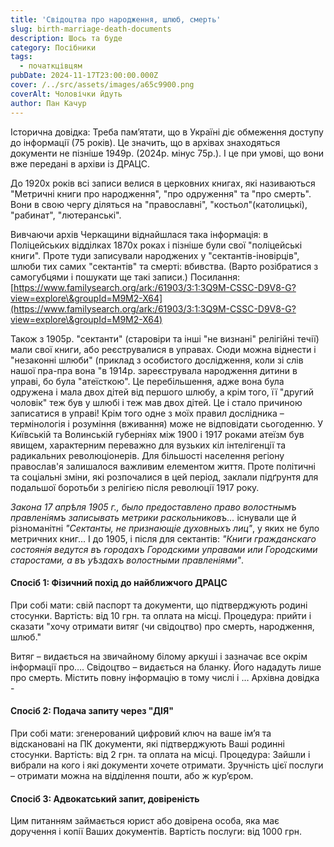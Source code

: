 ```yaml
---
title: 'Свідоцтва про народження, шлюб, смерть'
slug: birth-marriage-death-documents
description: Шось та буде
category: Посібники
tags:
  - початкцівцям
pubDate: 2024-11-17T23:00:00.000Z
cover: /../src/assets/images/a65c9900.png
coverAlt: Чоловічки йдуть
author: Пан Качур
---
```


Історична довідка:
Треба пам’ятати, що в Україні діє обмеження доступу до інформації (75 років). Це значить, що в архівах знаходяться документи не пізніше 1949р. (2024р. мінус 75р.). І це при умові, що вони вже передані в архіви із ДРАЦС.

До 1920х років всі записи велися в церковних книгах, які називаються "Метричні книги про народження", "про одруження" та "про смерть". Вони в свою чергу діляться на "православні", "костьол"(католицькі), "рабинат", "лютеранські".

Вивчаючи архів Черкащини віднайшлася така інформація: в Поліцейських відділках 1870х роках і пізніше були свої "поліцейські книги". Проте туди записували народжених у "сектантів-іновірців", шлюби тих самих "сектантів" та смерті: вбивства. (Варто розібратися з самогубцями і пошукати ще такі записи.) Посилання: [https://www.familysearch.org/ark:/61903/3:1:3Q9M-CSSC-D9V8-G?view=explore\&groupId=M9M2-X64](https://www.familysearch.org/ark:/61903/3:1:3Q9M-CSSC-D9V8-G?view=explore\&groupId=M9M2-X64)

Також з 1905р. "сектанти" (старовіри та інші "не визнані" релігійні течії) мали свої книги, або реєструвалися в управах. Сюди можна віднести і "незаконні шлюби" (приклад з особистого дослідження, коли зі слів нашої пра-пра вона "в 1914р. зареєструвала народження дитини в управі, бо була "атеїсткою". Це перебільшення, адже вона була одружена і мала двох дітей від першого шлюбу, а крім того, її "другий чоловік" теж був у шлюбі і теж мав двох дітей. Це і стало причиною записатися в управі!
Крім того одне з моїх правил дослідника – термінологія і розуміння (вживання) може не відповідати сьогоденню.
У Київській та Волинській губерніях між 1900 і 1917 роками атеїзм був явищем, характерним переважно для вузьких кіл інтелігенції та радикальних революціонерів. Для більшості населення регіону православ'я залишалося важливим елементом життя. Проте політичні та соціальні зміни, які розпочалися в цей період, заклали підґрунтя для подальшої боротьби з релігією після революції 1917 року.

*Закона 17 апрѣля 1905 г., было предоставлено право волостнымъ правленіямъ записывать метрики раскольниковъ...* існували ще й різноманітні *"Сектанты, не признающіе духовныхъ лиц"*, у яких не було метричних книг... І до 1905, і після для сектантів: *"Книги гражданскаго состоянія ведутся въ городахъ Городскими управами или Городскими старостами, а въ уѣздахъ волостными правленіями"*.

#### Спосіб 1: Фізичний похід до найближчого ДРАЦС

При собі мати: свій паспорт та документи, що підтверджують родині стосунки. Вартість: від 10 грн. та оплата на місці.
Процедура: прийти і сказати "хочу отримати витяг (чи свідоцтво) про смерть, народження, шлюб."

Витяг – видається на звичайному білому аркуші і зазначає все окрім інформації про….
Свідоцтво – видається на бланку. Його нададуть лише про смерть. Містить повну інформацію в тому числі і …
Архівна довідка -

#### Спосіб 2: Подача запиту через "ДІЯ"

При собі мати: згенерований цифровий ключ на ваше ім’я та відскановані на ПК документи, які підтверджують Ваші родинні стосунки.
Вартість: від 2 грн. та оплата на місці.
Процедура:
Зайшли і вибрали на кого і які документи хочете отримати.
Зручність цієї послуги – отримати можна на відділення пошти, або ж кур’єром.

<!-- #### Спосіб 3 Відправка запиту на е-майл? (перевірити, чи можна так) -->

#### Спосіб 3: Адвокатський запит, довіреність

Цим питанням займається юрист або довірена особа, яка має доручення і копії Ваших документів.
Вартість послуги: від 1000 грн.
